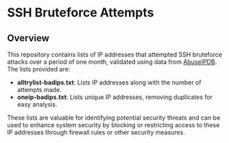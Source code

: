 # SSH Bruteforce Attempts

## Overview

This repository contains lists of IP addresses that attempted SSH bruteforce attacks over a period of one month, validated using data from [AbuseIPDB](https://abuseipdb.com/). The lists provided are:

- **alltrylist-badips.txt**: Lists IP addresses along with the number of attempts made.
- **oneip-badips.txt**: Lists unique IP addresses, removing duplicates for easy analysis.

These lists are valuable for identifying potential security threats and can be used to enhance system security by blocking or restricting access to these IP addresses through firewall rules or other security measures.
